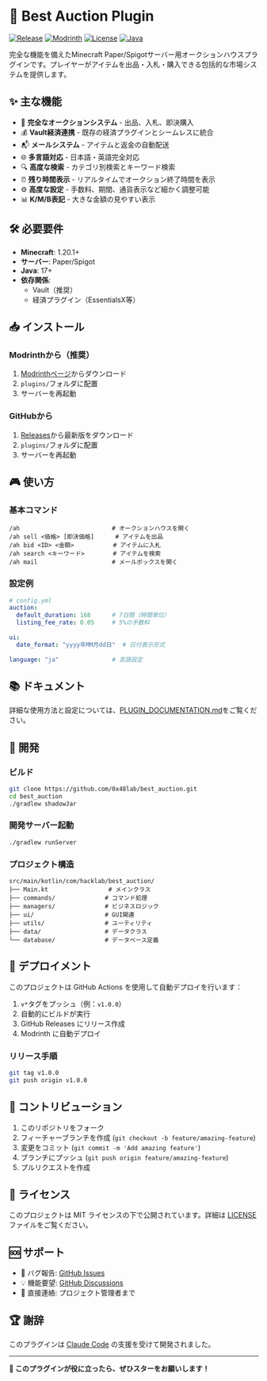 # 🏪 Best Auction Plugin

[![Release](https://img.shields.io/github/v/release/0x48lab/best_auction)](https://github.com/0x48lab/best_auction/releases)
[![Modrinth](https://img.shields.io/modrinth/dt/best-auction?logo=modrinth&label=downloads)](https://modrinth.com/plugin/best-auction)
[![License](https://img.shields.io/github/license/0x48lab/best_auction)](LICENSE)
[![Java](https://img.shields.io/badge/Java-17+-orange.svg)](https://adoptium.net/)

完全な機能を備えたMinecraft Paper/Spigotサーバー用オークションハウスプラグインです。プレイヤーがアイテムを出品・入札・購入できる包括的な市場システムを提供します。

## ✨ 主な機能

- 🏪 **完全なオークションシステム** - 出品、入札、即決購入
- 💰 **Vault経済連携** - 既存の経済プラグインとシームレスに統合
- 📬 **メールシステム** - アイテムと返金の自動配送
- 🌐 **多言語対応** - 日本語・英語完全対応
- 🔍 **高度な検索** - カテゴリ別検索とキーワード検索
- ⏰ **残り時間表示** - リアルタイムでオークション終了時間を表示
- ⚙️ **高度な設定** - 手数料、期間、通貨表示など細かく調整可能
- 📊 **K/M/B表記** - 大きな金額の見やすい表示

## 🛠️ 必要要件

- **Minecraft**: 1.20.1+
- **サーバー**: Paper/Spigot
- **Java**: 17+
- **依存関係**: 
  - Vault（推奨）
  - 経済プラグイン（EssentialsX等）

## 📥 インストール

### Modrinthから（推奨）
1. [Modrinthページ](https://modrinth.com/plugin/best-auction)からダウンロード
2. `plugins/`フォルダに配置
3. サーバーを再起動

### GitHubから
1. [Releases](https://github.com/0x48lab/best_auction/releases)から最新版をダウンロード
2. `plugins/`フォルダに配置
3. サーバーを再起動

## 🎮 使い方

### 基本コマンド
```
/ah                          # オークションハウスを開く
/ah sell <価格> [即決価格]      # アイテムを出品
/ah bid <ID> <金額>           # アイテムに入札
/ah search <キーワード>        # アイテムを検索
/ah mail                     # メールボックスを開く
```

### 設定例
```yaml
# config.yml
auction:
  default_duration: 168      # 7日間（時間単位）
  listing_fee_rate: 0.05     # 5%の手数料
  
ui:
  date_format: "yyyy年MM月dd日"  # 日付表示形式
  
language: "ja"               # 言語設定
```

## 📚 ドキュメント

詳細な使用方法と設定については、[PLUGIN_DOCUMENTATION.md](PLUGIN_DOCUMENTATION.md)をご覧ください。

## 🔧 開発

### ビルド
```bash
git clone https://github.com/0x48lab/best_auction.git
cd best_auction
./gradlew shadowJar
```

### 開発サーバー起動
```bash
./gradlew runServer
```

### プロジェクト構造
```
src/main/kotlin/com/hacklab/best_auction/
├── Main.kt                 # メインクラス
├── commands/              # コマンド処理
├── managers/              # ビジネスロジック
├── ui/                    # GUI関連
├── utils/                 # ユーティリティ
├── data/                  # データクラス
└── database/              # データベース定義
```

## 🚀 デプロイメント

このプロジェクトは GitHub Actions を使用して自動デプロイを行います：

1. `v*`タグをプッシュ（例：`v1.0.0`）
2. 自動的にビルドが実行
3. GitHub Releases にリリース作成
4. Modrinth に自動デプロイ

### リリース手順
```bash
git tag v1.0.0
git push origin v1.0.0
```

## 🤝 コントリビューション

1. このリポジトリをフォーク
2. フィーチャーブランチを作成 (`git checkout -b feature/amazing-feature`)
3. 変更をコミット (`git commit -m 'Add amazing feature'`)
4. ブランチにプッシュ (`git push origin feature/amazing-feature`)
5. プルリクエストを作成

## 📄 ライセンス

このプロジェクトは MIT ライセンスの下で公開されています。詳細は [LICENSE](LICENSE) ファイルをご覧ください。

## 🆘 サポート

- 🐛 バグ報告: [GitHub Issues](https://github.com/0x48lab/best_auction/issues)
- 💡 機能要望: [GitHub Discussions](https://github.com/0x48lab/best_auction/discussions)
- 📧 直接連絡: プロジェクト管理者まで

## 🏆 謝辞

このプラグインは [Claude Code](https://claude.ai/code) の支援を受けて開発されました。

---

**🌟 このプラグインが役に立ったら、ぜひスターをお願いします！**